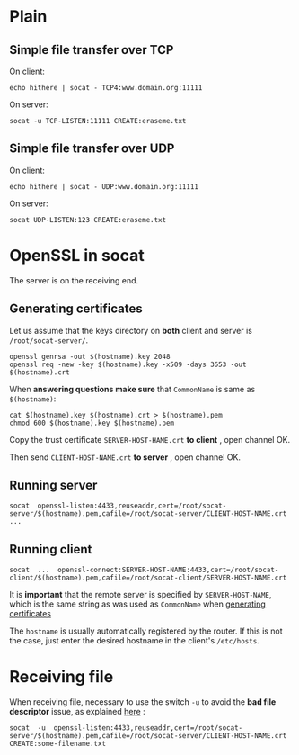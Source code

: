 Plain
=====

Simple file transfer over TCP
-----------------------------

On client:

    echo hithere | socat - TCP4:www.domain.org:11111

On server:

    socat -u TCP-LISTEN:11111 CREATE:eraseme.txt


Simple file transfer over UDP
-----------------------------

On client:

    echo hithere | socat - UDP:www.domain.org:11111

On server:

    socat UDP-LISTEN:123 CREATE:eraseme.txt


OpenSSL in socat
================

The server is on the receiving end.

Generating certificates
-----------------------

Let us assume that the keys directory on __both__ client and server is `/root/socat-server/`.

    openssl genrsa -out $(hostname).key 2048
    openssl req -new -key $(hostname).key -x509 -days 3653 -out $(hostname).crt

When __answering questions make sure__ that `CommonName` is same as `$(hostname)`:

    cat $(hostname).key $(hostname).crt > $(hostname).pem
    chmod 600 $(hostname).key $(hostname).pem

Copy the trust certificate `SERVER-HOST-HAME.crt`  __to client__ , open channel OK.

Then send `CLIENT-HOST-NAME.crt`  __to server__ , open channel OK.


Running server
--------------

    socat  openssl-listen:4433,reuseaddr,cert=/root/socat-server/$(hostname).pem,cafile=/root/socat-server/CLIENT-HOST-NAME.crt  ...


Running client
--------------

    socat  ...  openssl-connect:SERVER-HOST-NAME:4433,cert=/root/socat-client/$(hostname).pem,cafile=/root/socat-client/SERVER-HOST-NAME.crt

It is __important__ that the remote server is specified by `SERVER-HOST-NAME`, which is the same string as was used as `CommonName` when
[generating certificates](#generating-certificates)

The `hostname` is usually automatically registered by the router. If this is not the case, just enter the desired hostname in the client's `/etc/hosts`.


Receiving file
==============

When receiving file, necessary to use the switch `-u` to avoid the __bad file descriptor__ issue,
as explained [here](http://serverfault.com/questions/768942/socat-create-returning-bad-file-descriptor) :

    socat  -u  openssl-listen:4433,reuseaddr,cert=/root/socat-server/$(hostname).pem,cafile=/root/socat-server/CLIENT-HOST-NAME.crt   CREATE:some-filename.txt



